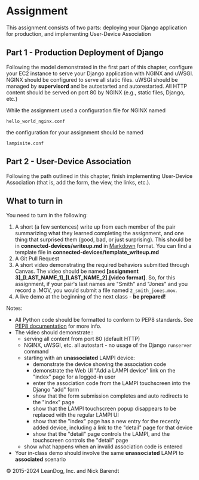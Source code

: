 # Assignment

This assignment consists of two parts:  deploying your Django application for production, and implementing User-Device Association

## Part 1 - Production Deployment of Django

Following the model demonstrated in the first part of this chapter, configure your EC2 instance to serve your Django application with NGINX and uWSGI.  NGINX should be configured to serve all static files.  uWSGI should be managed by **supervisord** and be autostarted and autorestarted.  All HTTP content should be served on port 80 by NGINX (e.g., static files, Django, etc.)

While the assignment used a configuration file for NGINX named 

`hello_world_nginx.conf` 

the configuration for your assignment should be named 

`lampisite.conf`

## Part 2 - User-Device Association

Following the path outlined in this chapter, finish implementing User-Device Association (that is, add the form, the view, the links, etc.).

## What to turn in

You need to turn in the following:

1. A short (a few sentences) write up from each member of the pair summarizing what they learned completing the assignment, and one thing that surprised them (good, bad, or just surprising).  This should be in **connected-devices/writeup.md** in [Markdown](https://daringfireball.net/projects/markdown/) format.  You can find a template file in **connected-devices/template\_writeup.md**
2. A Git Pull Request
3. A short video demonstrating the required behaviors submitted through Canvas.  The video should be named **[assignment 3]_[LAST_NAME_1]\_[LAST_NAME_2].[video format]**.  So, for this assignment, if your pair's last names are "Smith" and "Jones" and you record a .MOV, you would submit a file named `2_smith_jones.mov`.
4. A live demo at the beginning of the next class - **be prepared!**

Notes:

* All Python code should be formatted to conform to PEP8 standards. See [PEP8 documentation](https://pypi.python.org/pypi/pep8) for more info.
* The video should demonstrate::
    * serving all content from port 80 (default HTTP)
    * NGINX, uWSGI, etc. all autostart - no usage of the Django `runserver` command
    * starting with an **unassociated** LAMPI device:
        * demonstrate the device showing the association code
        * demonstrate the Web UI "Add a LAMPI device" link on the "index" page for a logged-in user
        * enter the association code from the LAMPI touchscreen into the Django "add" form
        * show that the form submission completes and auto redirects to the "index" page
        * show that the LAMPI touchscreen popup disappears to be replaced with the regular LAMPI UI
        * show that the "index" page has a new entry for the recently added device, including a link to the "detail" page for that device
        * show that the "detail" page controls the LAMPI, and the touchscreen controls the "detail" page 
    * show what happens when an invalid association code is entered
* Your in-class demo should involve the same **unassociated** LAMPI to **associated** scenario







&copy; 2015-2024 LeanDog, Inc. and Nick Barendt
